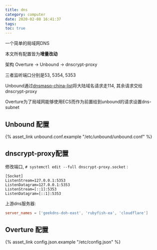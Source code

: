 ```yaml
---
title: dns
category: computer
date: 2020-02-08 16:41:37
tags:
toc: true
---
```


一个简单的局域网DNS

本文所有配置皆为**增量改动**

<!-- more -->

架构 Overture -> Unbound -> dnscrypt-proxy

三者监听端口分别是53, 5354, 5353

Unbound通过[dnsmasq-china-list](https://github.com/felixonmars/dnsmasq-china-list.git)将大陆域名请求走114, 其余请求交给dnscrypt-proxy

Overture为了局域网能够使用ECS而作为前置给到unbound的请求设置dns-subnet

## Unbound 配置

{% asset_link unbound.conf.example "/etc/unbound/unbound.conf" %}

## dnscrypt-proxy配置

修改端口, `# systemctl edit --full dnscrypt-proxy.socket` :

```
[Socket]
ListenStream=127.0.0.1:5353
ListenDatagram=127.0.0.1:5353
ListenStream=[::1]:5353
ListenDatagram=[::1]:5353
```

上游dns服务器:

```toml /etc/dnscrypt-proxy/dnscrypt-proxy.toml
server_names = ['geekdns-doh-east', 'rubyfish-ea', 'cloudflare']
```

## Overture 配置

{% asset_link config.json.example "/etc/config.json" %}
